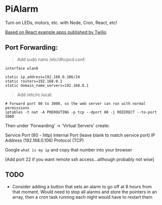 # PiAlarm
Turn on LEDs, motors, etc. with Node, Cron, React, etc!


[Based on React example apps published by Twilio](https://www.twilio.com/blog/2015/08/setting-up-react-for-es6-with-webpack-and-babel-2.html)


## Port Forwarding:

> Add sudo nano /etc/dhcpcd.conf:
```
interface wlan0

static ip_address=192.168.0.106/24
static routers=192.168.0.1
static domain_name_servers=192.168.0.1
```

> Add /etc/rc.local:
```
# Forward port 80 to 3000, so the web server can run with normal permissions
iptables -t nat -A PREROUTING -p tcp --dport 80 -j REDIRECT --to-port 3000
```

Then under 'Forwarding' -> 'Virtual Servers' create:

Service Port (80 - http)
Internal Port (leave blank to match service port)
IP Address (192.168.0.106)
Protocol (TCP)

Google `what is my ip` and copy that number into your browser

[Add port 22 if you want remote ssh access...although probably not wise]


## TODO

- Consider adding a button that sets an alarm to go off at 8 hours from that moment. Would need to stop all alarms and store the pointers in an array, then a cron task running each night would have to restart them